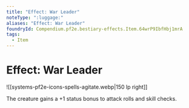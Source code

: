 ```yaml
---
title: "Effect: War Leader"
noteType: ":luggage:"
aliases: "Effect: War Leader"
foundryId: Compendium.pf2e.bestiary-effects.Item.64wrP9IbfHbj1mrA
tags:
  - Item
---
```


# Effect: War Leader
![[systems-pf2e-icons-spells-agitate.webp|150 lp right]]

The creature gains a +1 status bonus to attack rolls and skill checks.
